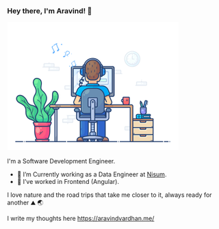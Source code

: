 ### Hey there, I'm Aravind! 👋



<img src="https://github.com/Iaml3gend/iaml3gend/blob/main/123.gif" alt="drawing" width="400" />

<!-- ![](https://github.com/Iaml3gend/iaml3gend/blob/main/123.gif) -->

<!--

Here are some ideas to get you started:

- 🔭 I’m currently working on Data Analytics
- 🌱 I’m currently learning Data Engineering
- 👯 I’m looking to collaborate on ...
- 🤔 I’m looking for help with ...
- 💬 Ask me about ...
- 📫 How to reach me: ...
- ⚡ Fun fact: ...
-->

I'm a Software Development Engineer.         

- 🔭 I’m Currently working as a Data Engineer at [Nisum](https://www.nisum.com/). 
- 🌱 I’ve worked in Frontend (Angular).

I love nature and the road trips that take me closer to it, always ready for another ⛰ 🌏

I write my thoughts here https://aravindvardhan.me/
